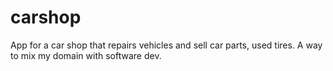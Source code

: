 # carshop
App for a car shop that repairs vehicles and sell car parts, used tires. A way to mix my domain with software dev. 
